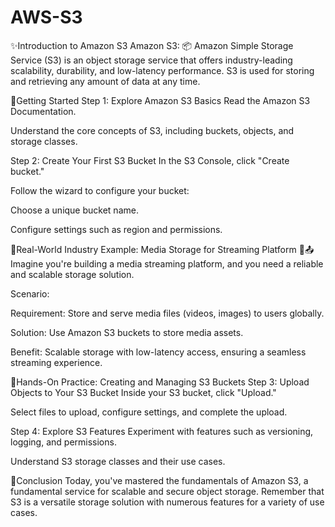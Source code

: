 # AWS-S3

✨️Introduction to Amazon S3
Amazon S3: 📦 Amazon Simple Storage Service (S3) is an object storage service that offers industry-leading scalability, durability, and low-latency performance. S3 is used for storing and retrieving any amount of data at any time.

🔸Getting Started
Step 1: Explore Amazon S3 Basics
Read the Amazon S3 Documentation.

Understand the core concepts of S3, including buckets, objects, and storage classes.

Step 2: Create Your First S3 Bucket
In the S3 Console, click "Create bucket."

Follow the wizard to configure your bucket:

Choose a unique bucket name.

Configure settings such as region and permissions.

🔸Real-World Industry Example: Media Storage for Streaming Platform 🎥📤
Imagine you're building a media streaming platform, and you need a reliable and scalable storage solution.

Scenario:

Requirement: Store and serve media files (videos, images) to users globally.

Solution: Use Amazon S3 buckets to store media assets.

Benefit: Scalable storage with low-latency access, ensuring a seamless streaming experience.

🔸Hands-On Practice: Creating and Managing S3 Buckets
Step 3: Upload Objects to Your S3 Bucket
Inside your S3 bucket, click "Upload."

Select files to upload, configure settings, and complete the upload.

Step 4: Explore S3 Features
Experiment with features such as versioning, logging, and permissions.

Understand S3 storage classes and their use cases.

🔸Conclusion
Today, you've mastered the fundamentals of Amazon S3, a fundamental service for scalable and secure object storage. Remember that S3 is a versatile storage solution with numerous features for a variety of use cases.
